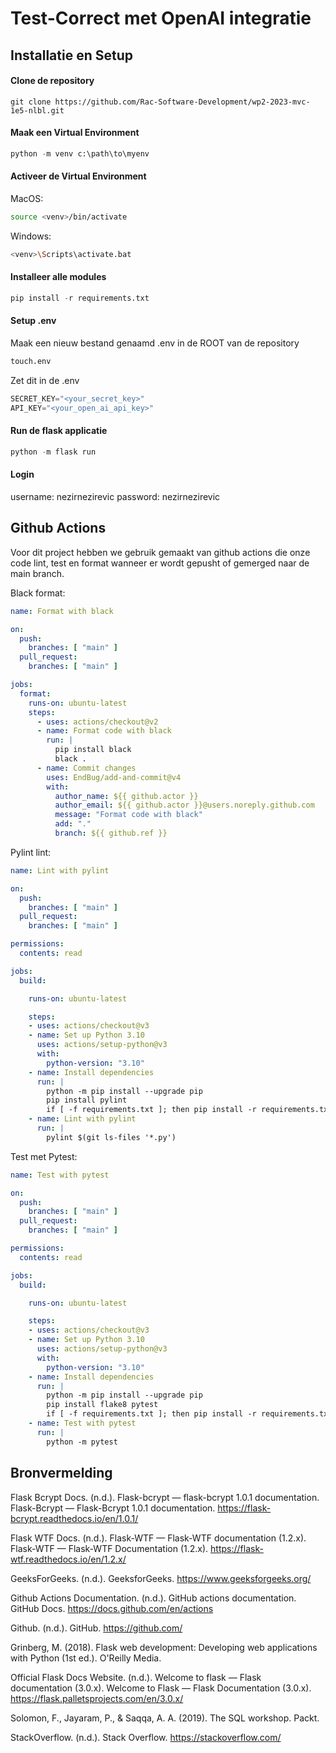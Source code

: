 # Test-Correct met OpenAI integratie

## Installatie en Setup

#### Clone de repository
```git
git clone https://github.com/Rac-Software-Development/wp2-2023-mvc-1e5-nlbl.git
```

#### Maak een Virtual Environment
```python
python -m venv c:\path\to\myenv
```


#### Activeer de Virtual Environment


MacOS:

```zsh
source <venv>/bin/activate
```

Windows:

```bash
<venv>\Scripts\activate.bat
```


#### Installeer alle modules
```python
pip install -r requirements.txt
```

#### Setup .env

Maak een nieuw bestand genaamd .env in de ROOT van de repository

```bash
touch.env
```

Zet dit in de .env

```python
SECRET_KEY="<your_secret_key>"
API_KEY="<your_open_ai_api_key>"
```

#### Run de flask applicatie

```python
python -m flask run
```

#### Login

username: nezirnezirevic
password: nezirnezirevic


## Github Actions

Voor dit project hebben we gebruik gemaakt van github actions die onze code lint, test en format wanneer er wordt gepusht of gemerged naar de main branch.

Black format:

```yml
name: Format with black

on:
  push:
    branches: [ "main" ]
  pull_request:
    branches: [ "main" ]

jobs:
  format:
    runs-on: ubuntu-latest
    steps:
      - uses: actions/checkout@v2
      - name: Format code with black
        run: |
          pip install black
          black .
      - name: Commit changes
        uses: EndBug/add-and-commit@v4
        with:
          author_name: ${{ github.actor }}
          author_email: ${{ github.actor }}@users.noreply.github.com
          message: "Format code with black"
          add: "."
          branch: ${{ github.ref }}
```

Pylint lint:

```yml
name: Lint with pylint

on:
  push:
    branches: [ "main" ]
  pull_request:
    branches: [ "main" ]

permissions:
  contents: read

jobs:
  build:

    runs-on: ubuntu-latest

    steps:
    - uses: actions/checkout@v3
    - name: Set up Python 3.10
      uses: actions/setup-python@v3
      with:
        python-version: "3.10"
    - name: Install dependencies
      run: |
        python -m pip install --upgrade pip
        pip install pylint
        if [ -f requirements.txt ]; then pip install -r requirements.txt; fi
    - name: Lint with pylint
      run: |
        pylint $(git ls-files '*.py')
```

Test met Pytest:

```yml
name: Test with pytest

on:
  push:
    branches: [ "main" ]
  pull_request:
    branches: [ "main" ]

permissions:
  contents: read

jobs:
  build:

    runs-on: ubuntu-latest

    steps:
    - uses: actions/checkout@v3
    - name: Set up Python 3.10
      uses: actions/setup-python@v3
      with:
        python-version: "3.10"
    - name: Install dependencies
      run: |
        python -m pip install --upgrade pip
        pip install flake8 pytest
        if [ -f requirements.txt ]; then pip install -r requirements.txt; fi
    - name: Test with pytest
      run: |
        python -m pytest
```


## Bronvermelding

Flask Bcrypt Docs. (n.d.). Flask-bcrypt — flask-bcrypt 1.0.1 documentation. Flask-Bcrypt — Flask-Bcrypt 1.0.1 documentation. https://flask-bcrypt.readthedocs.io/en/1.0.1/

Flask WTF Docs. (n.d.). Flask-WTF — Flask-WTF documentation (1.2.x). Flask-WTF — Flask-WTF Documentation (1.2.x). https://flask-wtf.readthedocs.io/en/1.2.x/

GeeksForGeeks. (n.d.). GeeksforGeeks. https://www.geeksforgeeks.org/

Github Actions Documentation. (n.d.). GitHub actions documentation. GitHub Docs. https://docs.github.com/en/actions

Github. (n.d.). GitHub. https://github.com/

Grinberg, M. (2018). Flask web development: Developing web applications with Python (1st ed.). O'Reilly Media.

Official Flask Docs Website. (n.d.). Welcome to flask — Flask documentation (3.0.x). Welcome to Flask — Flask Documentation (3.0.x). https://flask.palletsprojects.com/en/3.0.x/

Solomon, F., Jayaram, P., & Saqqa, A. A. (2019). The SQL workshop. Packt.

StackOverflow. (n.d.). Stack Overflow. https://stackoverflow.com/
